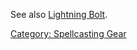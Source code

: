 See also [Lightning Bolt](Lightning_Bolt "wikilink").

[Category: Spellcasting Gear](Category:_Spellcasting_Gear "wikilink")
